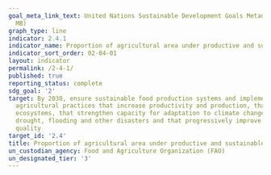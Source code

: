 ```yaml
---
goal_meta_link_text: United Nations Sustainable Development Goals Metadata (PDF 4.0
  MB)
graph_type: line
indicator: 2.4.1
indicator_name: Proportion of agricultural area under productive and sustainable agriculture
indicator_sort_order: 02-04-01
layout: indicator
permalink: /2-4-1/
published: true
reporting_status: complete
sdg_goal: '2'
target: By 2030, ensure sustainable food production systems and implement resilient
  agricultural practices that increase productivity and production, that help maintain
  ecosystems, that strengthen capacity for adaptation to climate change, extreme weather,
  drought, flooding and other disasters and that progressively improve land and soil
  quality
target_id: '2.4'
title: Proportion of agricultural area under productive and sustainable agriculture
un_custodian_agency: Food and Agriculture Organization (FAO)
un_designated_tier: '3'
---
```

